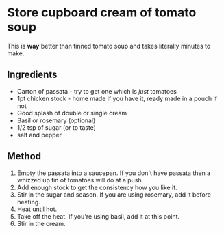 # Store cupboard cream of tomato soup

This is **way** better than tinned tomato soup and takes literally minutes to 
make.

## Ingredients

* Carton of passata - try to get one which is *just* tomatoes
* 1pt chicken stock - home made if you have it, ready made in a pouch if not
* Good splash of double or single cream
* Basil or rosemary (optional)
* 1/2 tsp of sugar (or to taste)
* salt and pepper

## Method

1. Empty the passata into a saucepan. If you don't have passata then a whizzed up tin of tomatoes will do at a push.
2. Add enough stock to get the consistency how you like it.
3. Stir in the sugar and season.  If you are using rosemary, add it before heating.
4. Heat until hot.
5. Take off the heat.  If you're using basil, add it at this point.
6. Stir in the cream.


